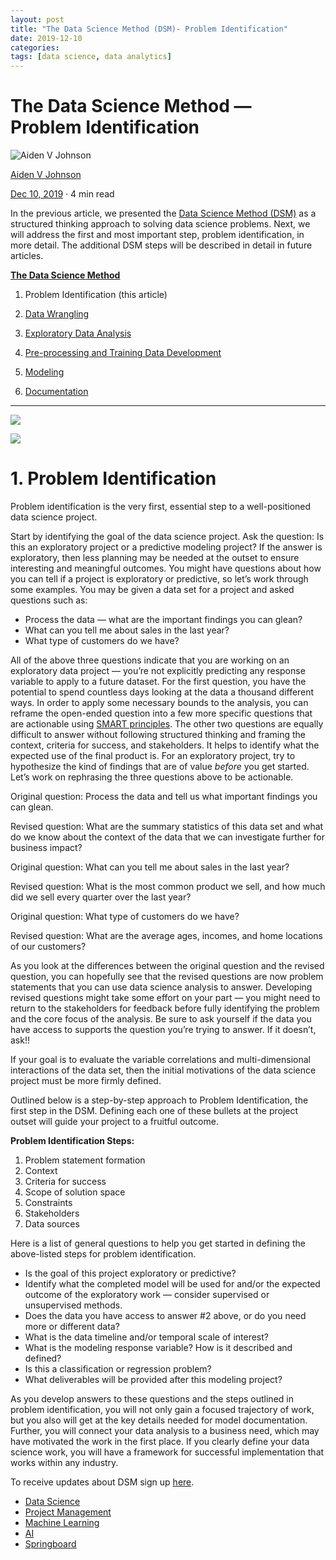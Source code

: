 ```yaml
---
layout: post
title: "The Data Science Method (DSM)- Problem Identification"
date: 2019-12-10
categories:
tags: [data science, data analytics]
---
```

# The Data Science Method — Problem Identification

[](https://medium.com/@aiden.dataminer?source=post_page-----6ffcda1e5152----------------------)

![Aiden V Johnson](https://miro.medium.com/fit/c/96/96/1*WDVszdcJs5A1fXhnjHZPig.jpeg)

[Aiden V Johnson](https://medium.com/@aiden.dataminer?source=post_page-----6ffcda1e5152----------------------)

[Dec 10, 2019](https://medium.com/@aiden.dataminer/the-data-science-method-problem-identification-6ffcda1e5152?source=post_page-----6ffcda1e5152----------------------)  ·  4  min read

In the previous article, we presented the  [Data Science Method (DSM)](https://medium.com/@aiden.dataminer/the-data-science-method-dsm-a-framework-on-how-to-take-your-data-science-projects-to-the-next-91f9fd81e5d1?source=friends_link&sk=88ba3e688531910bb00142b0b68df62f)  as a structured thinking approach to solving data science problems. Next, we will address the first and most important step, problem identification, in more detail. The additional DSM steps will be described in detail in future articles.

[**The Data Science Method**](https://medium.com/@aiden.dataminer/the-data-science-method-dsm-a-framework-on-how-to-take-your-data-science-projects-to-the-next-91f9fd81e5d1?source=friends_link&sk=88ba3e688531910bb00142b0b68df62f)

1. Problem Identification (this article)

2.  [Data Wrangling](https://medium.com/@aiden.dataminer/the-data-science-method-dsm-data-collection-organization-and-definitions-d19b6ff141c4)

3.  [Exploratory Data Analysis](https://medium.com/@aiden.dataminer/the-data-science-method-dsm-exploratory-data-analysis-bc84d4d8d3f9)

4.  [Pre-processing and Training Data Development](https://link.medium.com/i5yDUwZi9W)

5.  [Modeling](https://medium.com/@aiden.dataminer/the-data-science-method-dsm-modeling-56b4233cad1b)

6.  [Documentation](https://medium.com/@aiden.dataminer/the-data-science-method-dsm-documentation-c92c28bd45e6)

----------

![](https://miro.medium.com/max/60/1*YAcpemWgZry086IgqSyUow.jpeg?q=20)

![](https://miro.medium.com/max/6016/1*YAcpemWgZry086IgqSyUow.jpeg)

# **1. Problem Identification**

Problem identification is the very first, essential step to a well-positioned data science project.

Start by identifying the goal of the data science project. Ask the question: Is this an exploratory project or a predictive modeling project? If the answer is exploratory, then less planning may be needed at the outset to ensure interesting and meaningful outcomes. You might have questions about how you can tell if a project is exploratory or predictive,  so let’s work through some examples. You may be given a data set for a project and asked questions such as:

-   Process the data — what are the important findings you can glean?
-   What can you tell me about sales in the last year?
-   What type of customers do we have?

All of the above three questions indicate that you are working on an exploratory data project — you’re not explicitly predicting any response variable to apply to a future dataset. For the first question, you have the potential to spend countless days looking at the data a thousand different ways. In order to apply some necessary bounds to the analysis, you can reframe the open-ended question into a few more specific questions that are actionable using  [SMART principles](https://player.vimeo.com/video/350841599?autoplay=1&loop=0&autopause=0). The other two questions are equally difficult to answer without following structured thinking and framing the context, criteria for success, and stakeholders. It helps to identify what the expected use of the final product is. For an exploratory project, try to hypothesize the kind of findings that are of value  _before_  you get started. Let’s work on rephrasing the three questions above to be actionable.

Original question: Process the data and tell us what important findings you can glean.

Revised question: What are the summary statistics of this data set and what do we know about the context of the data that we can investigate further for business impact?

Original question: What can you tell me about sales in the last year?

Revised question: What is the most common product we sell, and how much did we sell every quarter over the last year?

Original question: What type of customers do we have?

Revised question: What are the average ages, incomes, and home locations of our customers?

As you look at the differences between the original question and the revised question, you can hopefully see that the revised questions are now problem statements that you can use data science analysis to answer. Developing revised questions might take some effort on your part — you might need to return to the stakeholders for feedback before fully identifying the problem and the core focus of the analysis. Be sure to ask yourself if the data you have access to supports the question you’re trying to answer. If it doesn’t, ask!!

If your goal is to evaluate the variable correlations and multi-dimensional interactions of the data set, then the initial motivations of the data science project must be more firmly defined.

Outlined below is a step-by-step approach to Problem Identification, the first step in the DSM. Defining each one of these bullets at the project outset will guide your project to a fruitful outcome.

**Problem Identification Steps:**

1.  Problem statement formation
2.  Context
3.  Criteria for success
4.  Scope of solution space
5.  Constraints
6.  Stakeholders
7.  Data sources

Here is a list of general questions to help you get started in defining the above-listed steps for problem identification.

-   Is the goal of this project exploratory or predictive?
-   Identify what the completed model will be used for and/or the expected outcome of the exploratory work — consider supervised or unsupervised methods.
-   Does the data you have access to answer #2 above, or do you need more or different data?
-   What is the data timeline and/or temporal scale of interest?
-   What is the modeling response variable? How is it described and defined?
-   Is this a classification or regression problem?
-   What deliverables will be provided after this modeling project?

As you develop answers to these questions and the steps outlined in problem identification, you will not only gain a focused trajectory of work, but you also will get at the key details needed for model documentation. Further, you will connect your data analysis to a business need, which may have motivated the work in the first place. If you clearly define your data science work, you will have a framework for successful implementation that works within any industry.

To receive updates about DSM sign up  [here](https://www.breakthroughdatascience.com/pl/102737).


-   [Data Science](https://medium.com/tag/data-science)
-   [Project Management](https://medium.com/tag/project-management)
-   [Machine Learning](https://medium.com/tag/machine-learning)
-   [AI](https://medium.com/tag/ai)
-   [Springboard](https://medium.com/tag/springboard)
<!--stackedit_data:
eyJoaXN0b3J5IjpbLTE3Njc3NDE3OTEsLTEwODI3OTYyNV19
-->